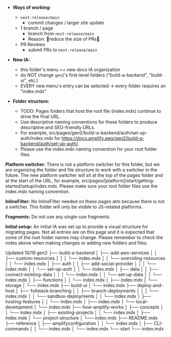 * **Ways of working:**
  * `next-release/main`
    * commit changes / larger site update
  * 1 branch / page
    * branch from `next-release/main`
    * Reason: 🧠reduce the size of PRs🧠
  * PR Reviews
    * submit PRs to `next-release/main`

* **New IA:**
  * this folder's menu == new docs IA organization 
  * do NOT change `gen2`'s first-level folders ("build-a-backend", "build-ui", etc.) 
  * EVERY new menu's entry can be selected -> every folder requires an "index.mdx"

* **Folder structure:**
  * TODO: Pages folders that host the root file (index.mdx) continue to drive the final URL. 
  * Use descriptive naming conventions for these folders to produce descriptive and SEO-friendly URLs.
  * For example, src/pages/gen2/build-a-backend/auth/set-up-auth/index.mdx for https://docs.amplify.aws/gen2/build-a-backend/auth/set-up-auth/.
  * Please use the index.mdx naming convention for your root folder files.

**Platform switcher:** There is not a platform switcher for this folder, but we are organizing the folder and file structure to work with a switcher in the future. The new platform switcher will sit at the top of the pages folder and at the start of the URL, for example, src/pages/[platform]/start/getting-started/setup/index.mdx. Please make sure your root folder files use the index.mdx naming convention.

**InlineFilter:** No InlineFilter needed on these pages atm because there is not a switcher. This folder will only be visible to JS-related platforms.

**Fragments:** Do not use any single-use fragments.

**Initial setup:** An initial IA was set up to provide a visual structure for migrating pages. Not all entries are on this page and it is expected that some of the root folder names may change. Please remember to check the notes above when making changes or adding new folders and files.

Updated 10/19
gen2
├── build-a-backend
│   ├── add-aws-services
│   │   ├── custom-resources
│   │   │   └── index.mdx
│   │   └── overriding-resources
│   │       └── index.mdx
│   ├── auth
│   │   ├── add-social-provider
│   │   │   └── index.mdx
│   │   └── set-up-auth
│   │       └── index.mdx
│   ├── data
│   │   ├── connect-existing-data
│   │   │   └── index.mdx
│   │   └── set-up-data
│   │       └── index.mdx
│   ├── functions
│   │   └── index.mdx
│   ├── index.mdx
│   └── storage
│       └── index.mdx
├── build-ui
│   └── index.mdx
├── deploy-and-host
│   ├── fullstack-branching
│   │   ├── branch-deployments
│   │   │   └── index.mdx
│   │   └── sandbox-deployments
│   │       └── index.mdx
│   ├── hosting-features
│   │   └── index.mdx
│   ├── index.mdx
│   └── local-development
│       └── index.mdx
├── how-amplify-works
│   ├── concepts
│   │   └── index.mdx
│   ├── existing-projects
│   │   └── index.mdx
│   ├── index.mdx
│   └── project-structure
│       └── index.mdx
├── README.mdx
├── reference
│   ├── amplifyconfiguration
│   │   └── index.mdx
│   ├── CLI-commands
│   │   └── index.mdx
│   └── index.mdx
└── start
    └── index.mdx
